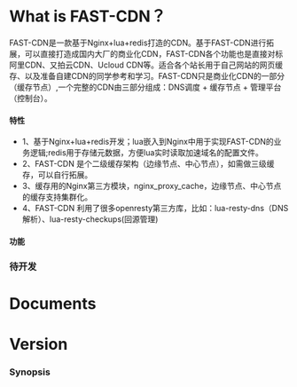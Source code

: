 # What is FAST-CDN？
FAST-CDN是一款基于Nginx+lua+redis打造的CDN。基于FAST-CDN进行拓展，可以直接打造成国内大厂的商业化CDN，FAST-CDN各个功能也是直接对标阿里CDN、又拍云CDN、Ucloud CDN等。适合各个站长用于自己网站的网页缓存、以及准备自建CDN的同学参考和学习。FAST-CDN只是商业化CDN的一部分（缓存节点）,一个完整的CDN由三部分组成：DNS调度 + 缓存节点 + 管理平台（控制台）。

#### 特性
- 1、基于Nginx+lua+redis开发；lua嵌入到Nginx中用于实现FAST-CDN的业务逻辑;redis用于存储元数据，方便lua实时读取加速域名的配置文件。
- 2、FAST-CDN 是个二级缓存架构（边缘节点、中心节点），如需做三级缓存，可以自行拓展。
- 3、缓存用的Nginx第三方模块，nginx_proxy_cache，边缘节点、中心节点的缓存支持集群化。
- 4、FAST-CDN 利用了很多openresty第三方库，比如：lua-resty-dns（DNS解析）、lua-resty-checkups(回源管理)

#### 功能

### 待开发


# Documents

# Version

### Synopsis
